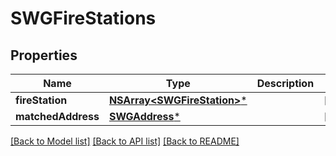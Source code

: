 # SWGFireStations

## Properties
Name | Type | Description | Notes
------------ | ------------- | ------------- | -------------
**fireStation** | [**NSArray&lt;SWGFireStation&gt;***](SWGFireStation.md) |  | [optional] 
**matchedAddress** | [**SWGAddress***](SWGAddress.md) |  | [optional] 

[[Back to Model list]](../README.md#documentation-for-models) [[Back to API list]](../README.md#documentation-for-api-endpoints) [[Back to README]](../README.md)


